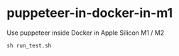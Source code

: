 # puppeteer-in-docker-in-m1
Use puppeteer inside Docker in Apple Silicon M1 / M2

`sh run_test.sh`

